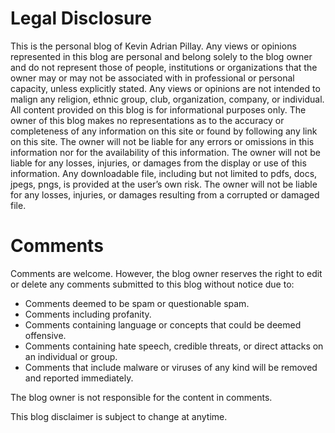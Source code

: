 # Legal Disclosure

This is the personal blog of Kevin Adrian Pillay. Any views or opinions represented in this blog are personal and belong solely to the blog owner and do not represent those of people, institutions or organizations that the owner may or may not be associated with in professional or personal capacity, unless explicitly stated. Any views or opinions are not intended to malign any religion, ethnic group, club, organization, company, or individual. All content provided on this blog is for informational purposes only. The owner of this blog makes no representations as to the accuracy or completeness of any information on this site or found by following any link on this site. 
The owner will not be liable for any errors or omissions in this information nor for the availability of this information. The owner will not be liable for any losses, injuries, or damages from the display or use of this information.
Any downloadable file, including but not limited to pdfs, docs, jpegs, pngs, is provided at the user’s own risk. The owner will not be liable for any losses, injuries, or damages resulting from a corrupted or damaged file. 

# Comments

Comments are welcome. However, the blog owner reserves the right to edit or delete any comments submitted to this blog without notice due to:

- Comments deemed to be spam or questionable spam.
- Comments including profanity.
- Comments containing language or concepts that could be deemed offensive.
- Comments containing hate speech, credible threats, or direct attacks on an individual or group.
- Comments that include malware or viruses of any kind will be removed and reported immediately. 

The blog owner is not responsible for the content in comments.

This blog disclaimer is subject to change at anytime.